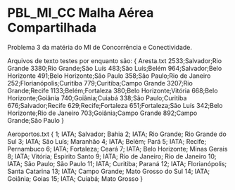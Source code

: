 # PBL_MI_CC Malha Aérea Compartilhada
Problema 3 da matéria do MI de Concorrência e Conectividade.

Arquivos de texto testes por enquanto são:
{
Aresta.txt
2533;Salvador;Rio Grande
3380;Rio Grande;São Luís 
483;São Luís;Belém
964;Salvador;Belo Horizonte
491;Belo Horizonte;São Paulo
358;São Paulo;Rio de Janeiro
252;Florianópolis;Curitiba
779;Curitiba;Campo Grande
3207;Rio Grande;Recife
1133;Belém;Fortaleza
380;Belo Horizonte;Vitória
668;Belo Horizonte;Goiânia
740;Goiânia;Cuiabá
338;São Paulo;Curitiba
676;Salvador;Recife
629;Recife;Fortaleza
651;Fortaleza;São Luís
342;Belo Horizonte;Rio de Janeiro
703;Goiânia;Campo Grande
892;Campo Grande;São Paulo
}

Aeroportos.txt
{
1; IATA; Salvador; Bahia
2; IATA; Rio Grande; Rio Grande do Sul
3; IATA; São Luís; Maranhão
4; IATA; Belém; Pará
5; IATA; Recife; Pernambuco
6; IATA; Fortaleza; Ceará
7; IATA; Belo Horizonte; Minas Gerais
8; IATA; Vitória; Espirito Santo
9; IATA; Rio de Janeiro; Rio de Janeiro
10; IATA; São Paulo; São Paulo
11; IATA; Curitiba; Paraná
12; IATA; Florianópolis; Santa Catarina
13; IATA; Campo Grande; Mato Grosso do Sul
14; IATA; Goiânia; Goias
15; IATA; Cuiabá; Mato Grosso
}
